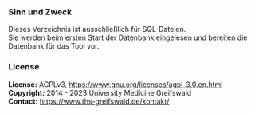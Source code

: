 ### Sinn und Zweck ###
Dieses Verzeichnis ist ausschließlich für SQL-Dateien.<br>
Sie werden beim ersten Start der Datenbank eingelesen und bereiten die Datenbank für das Tool vor.

### License ###
**License:** AGPLv3, https://www.gnu.org/licenses/agpl-3.0.en.html<br>
**Copyright:** 2014 - 2023 University Medicine Greifswald<br>
**Contact:** https://www.ths-greifswald.de/kontakt/